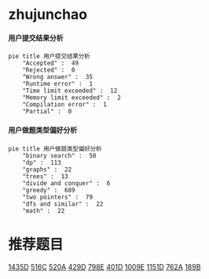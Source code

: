 # zhujunchao

<!-- tabs:start -->



#### **用户提交结果分析**

```mermaid
pie title 用户提交结果分析
    "Accepted" :  49
    "Rejected" :  0
    "Wrong answer" :  35
    "Runtime error" :  1
    "Time limit exceeded" :  12
    "Memory limit exceeded" :  2
    "Compilation error" :  1
    "Partial" :  0
```

#### **用户做题类型偏好分析**

```mermaid
pie title 用户做题类型偏好分析
    "binary search" :  50
    "dp" :  113
    "graphs" :  22
    "trees" :  13
    "divide and conquer" :  6
    "greedy" :  689
    "two pointers" :  79
    "dfs and similar" :  22
    "math" :  22
```



<!-- tabs:end -->
# 推荐题目
[1435D](https://codeforces.com/contest/1435/problem/D)
[516C](https://codeforces.com/contest/516/problem/C)
[520A](https://codeforces.com/contest/520/problem/A)
[429D](https://codeforces.com/contest/429/problem/D)
[798E](https://codeforces.com/contest/798/problem/E)
[401D](https://codeforces.com/contest/401/problem/D)
[1009E](https://codeforces.com/contest/1009/problem/E)
[1151D](https://codeforces.com/contest/1151/problem/D)
[762A](https://codeforces.com/contest/762/problem/A)
[189B](https://codeforces.com/contest/189/problem/B)
